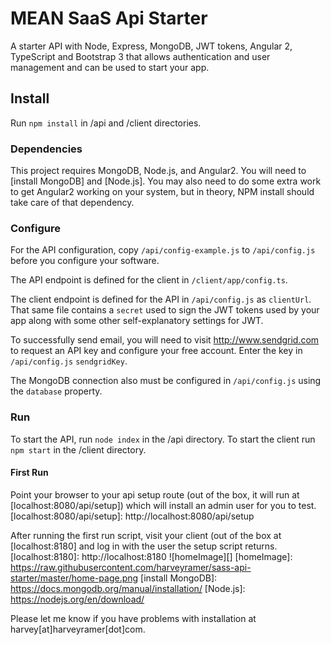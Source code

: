 # MEAN SaaS Api Starter
A starter API with Node, Express, MongoDB, JWT tokens, Angular 2, TypeScript and Bootstrap 3 that allows authentication and user management and can be used to start your app.

## Install
Run `npm install` in /api and /client directories.

### Dependencies
This project requires MongoDB, Node.js, and Angular2. You will need to [install MongoDB] and [Node.js]. 
You may also need to do some extra work to get Angular2 working on your system, but in theory, NPM install should take care of that dependency. 

### Configure
For the API configuration, copy `/api/config-example.js` to `/api/config.js` before you configure your software.

The API endpoint is defined for the client in `/client/app/config.ts`.

The client endpoint is defined for the API in `/api/config.js` as `clientUrl`. That same file contains a `secret` used to sign the JWT tokens used by your app along with some other self-explanatory settings for JWT. 

To successfully send email, you will need to visit http://www.sendgrid.com to request an API key and configure your free account. Enter the key in `/api/config.js` `sendgridKey`.

The MongoDB connection also must be configured in `/api/config.js` using the `database` property.

### Run
To start the API, run `node index` in the /api directory.
To start the client run `npm start` in the /client directory.

#### First Run
Point your browser to your api setup route (out of the box, it will run at [localhost:8080/api/setup]) which will install an admin user for you to test.
[localhost:8080/api/setup]: http://localhost:8080/api/setup

After running the first run script, visit your client (out of the box at [localhost:8180] and log in with the user the setup script returns.
[localhost:8180]: http://localhost:8180
![homeImage][]
[homeImage]: https://raw.githubusercontent.com/harveyramer/sass-api-starter/master/home-page.png
[install MongoDB]: https://docs.mongodb.org/manual/installation/
[Node.js]: https://nodejs.org/en/download/

Please let me know if you have problems with installation at harvey[at]harveyramer[dot]com.
